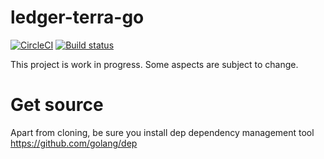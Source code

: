 # ledger-terra-go

[![CircleCI](https://circleci.com/gh/ZondaX/ledger-cosmos-go.svg?style=svg)](https://circleci.com/gh/ZondaX/ledger-cosmos-go)
[![Build status](https://ci.appveyor.com/api/projects/status/ovpfx35t289n3403?svg=true)](https://ci.appveyor.com/project/zondax/ledger-cosmos-go)

This project is work in progress. Some aspects are subject to change.

# Get source
Apart from cloning, be sure you install dep dependency management tool
https://github.com/golang/dep
